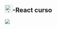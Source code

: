 ## <img  alignt="left" alt="Jeff-HTML" height="25" width="25" src="https://cdn.jsdelivr.net/gh/devicons/devicon/icons/react/react-original.svg" />-React curso
<img src="https://upload.wikimedia.org/wikipedia/commons/thumb/a/a7/React-icon.svg/768px-React-icon.svg.png"/>

